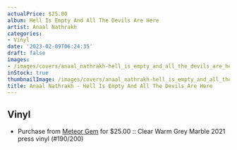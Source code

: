 ```yaml
---
actualPrice: $25.00
album: Hell Is Empty And All The Devils Are Here
artist: Anaal Nathrakh
categories:
- Vinyl
date: '2023-02-09T06:24:35'
draft: false
images:
- /images/covers/anaal_nathrakh-hell_is_empty_and_all_the_devils_are_here.png
inStock: true
thumbnailImage: /images/covers/anaal_nathrakh-hell_is_empty_and_all_the_devils_are_here-thumb.png
title: Anaal Nathrakh - Hell Is Empty And All The Devils Are Here
---
```


## Vinyl
* Purchase from [Meteor Gem](https://meteor-gem.com/products/anaal-nathrakh-hell-is-empty-and-all-the-devils-are-here-lp) for $25.00 :: Clear Warm Grey Marble 2021 press vinyl (#190/200)
